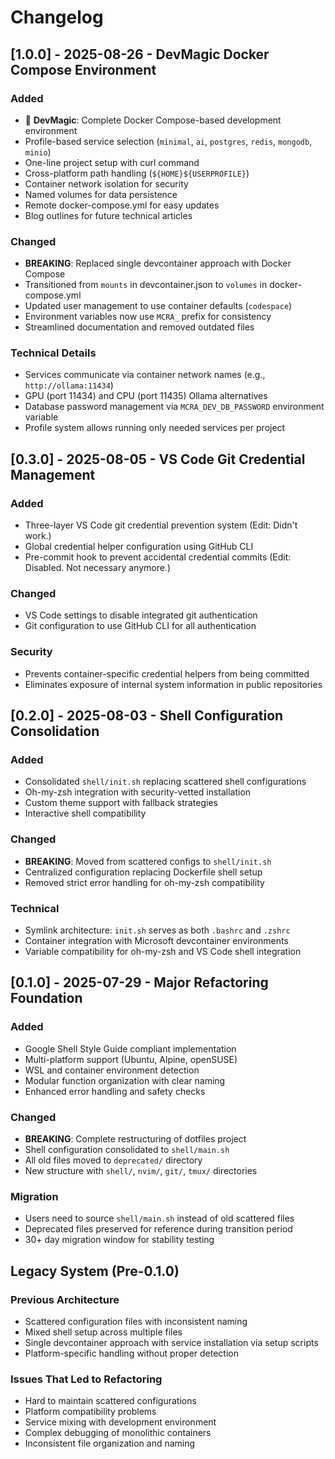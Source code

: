 # Changelog

## [1.0.0] - 2025-08-26 - DevMagic Docker Compose Environment

### Added
- 🚀 **DevMagic**: Complete Docker Compose-based development environment
- Profile-based service selection (`minimal`, `ai`, `postgres`, `redis`, `mongodb`, `minio`)
- One-line project setup with curl command
- Cross-platform path handling (`${HOME}${USERPROFILE}`)
- Container network isolation for security
- Named volumes for data persistence
- Remote docker-compose.yml for easy updates
- Blog outlines for future technical articles

### Changed
- **BREAKING**: Replaced single devcontainer approach with Docker Compose
- Transitioned from `mounts` in devcontainer.json to `volumes` in docker-compose.yml
- Updated user management to use container defaults (`codespace`)
- Environment variables now use `MCRA_` prefix for consistency
- Streamlined documentation and removed outdated files

### Technical Details
- Services communicate via container network names (e.g., `http://ollama:11434`)
- GPU (port 11434) and CPU (port 11435) Ollama alternatives
- Database password management via `MCRA_DEV_DB_PASSWORD` environment variable
- Profile system allows running only needed services per project

## [0.3.0] - 2025-08-05 - VS Code Git Credential Management

### Added
- Three-layer VS Code git credential prevention system (Edit: Didn't work.)
- Global credential helper configuration using GitHub CLI
- Pre-commit hook to prevent accidental credential commits (Edit: Disabled. Not necessary anymore.)

### Changed
- VS Code settings to disable integrated git authentication
- Git configuration to use GitHub CLI for all authentication

### Security
- Prevents container-specific credential helpers from being committed
- Eliminates exposure of internal system information in public repositories

## [0.2.0] - 2025-08-03 - Shell Configuration Consolidation

### Added
- Consolidated `shell/init.sh` replacing scattered shell configurations
- Oh-my-zsh integration with security-vetted installation
- Custom theme support with fallback strategies
- Interactive shell compatibility

### Changed
- **BREAKING**: Moved from scattered configs to `shell/init.sh`
- Centralized configuration replacing Dockerfile shell setup
- Removed strict error handling for oh-my-zsh compatibility

### Technical
- Symlink architecture: `init.sh` serves as both `.bashrc` and `.zshrc`
- Container integration with Microsoft devcontainer environments
- Variable compatibility for oh-my-zsh and VS Code shell integration

## [0.1.0] - 2025-07-29 - Major Refactoring Foundation

### Added
- Google Shell Style Guide compliant implementation
- Multi-platform support (Ubuntu, Alpine, openSUSE)
- WSL and container environment detection
- Modular function organization with clear naming
- Enhanced error handling and safety checks

### Changed
- **BREAKING**: Complete restructuring of dotfiles project
- Shell configuration consolidated to `shell/main.sh`
- All old files moved to `deprecated/` directory
- New structure with `shell/`, `nvim/`, `git/`, `tmux/` directories

### Migration
- Users need to source `shell/main.sh` instead of old scattered files
- Deprecated files preserved for reference during transition period
- 30+ day migration window for stability testing

## Legacy System (Pre-0.1.0)

### Previous Architecture
- Scattered configuration files with inconsistent naming
- Mixed shell setup across multiple files
- Single devcontainer approach with service installation via setup scripts
- Platform-specific handling without proper detection

### Issues That Led to Refactoring
- Hard to maintain scattered configurations
- Platform compatibility problems  
- Service mixing with development environment
- Complex debugging of monolithic containers
- Inconsistent file organization and naming